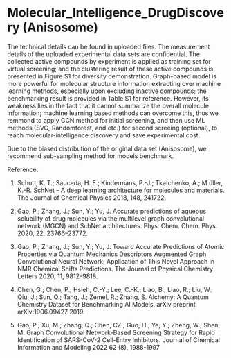 # Molecular_Intelligence_DrugDiscovery (Anisosome)

The technical details can be found in uploaded files. The measurement details of the uploaded experimental data sets are confidential. The collected active compounds by experiment is applied as training set for virtual screening; and the clustering result of these active compounds is presented in Figure S1 for diversity demonstration. Graph-based model is more powerful for molecular structure information extracting over machine learning methods, especially upon excluding inactive compounds; the benchmarking result is provided in Table S1 for reference. 
However, its weakness lies in the fact that it cannot summarize the overall molecule information; machine learning based methods can overcome this, thus we remmond to apply GCN method for initial screening, and then use ML methods (SVC, Randomforest, and etc.) for second screeing (optional), to reach molecular-intelligence discovery and save experimental cost.

Due to the biased distribution of the original data set (Anisosome), we recommend sub-sampling method for models benchmark.



Reference:

1. Schutt, K. T.; Sauceda, H. E.; Kindermans, P.-J.; Tkatchenko, A.; M ̈uller, K.-R. SchNet – A deep learning architecture for molecules and materials. The Journal of Chemical Physics 2018, 148, 241722.

2. Gao, P.; Zhang, J.; Sun, Y.; Yu, J. Accurate predictions of aqueous solubility of drug molecules via the multilevel graph convolutional network (MGCN) and SchNet architectures. Phys. Chem. Chem. Phys. 2020, 22, 23766–23772.

3. Gao, P.; Zhang, J.; Sun, Y.; Yu, J. Toward Accurate Predictions of Atomic Properties via Quantum Mechanics Descriptors Augmented Graph Convolutional Neural Network: Application of This Novel Approach in NMR Chemical Shifts Predictions. The Journal of Physical Chemistry Letters 2020, 11, 9812–9818.

4. Chen, G.; Chen, P.; Hsieh, C.-Y.; Lee, C.-K.; Liao, B.; Liao, R.; Liu, W.; Qiu, J.; Sun, Q.; Tang, J.; Zemel, R.; Zhang, S. Alchemy: A Quantum Chemistry Dataset for Benchmarking AI Models. arXiv preprint arXiv:1906.09427 2019.

5. Gao, P.; Xu, M.; Zhang, Q.; Chen, CZ.; Guo, H.; Ye, Y.; Zheng, W.; Shen, M. Graph Convolutional Network-Based Screening Strategy for Rapid Identification of SARS-CoV-2 Cell-Entry Inhibitors. Journal of Chemical Information and Modeling 2022 62 (8), 1988-1997
